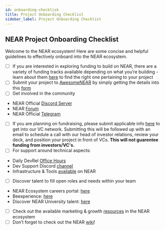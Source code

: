 ```yaml
---
id: onboarding-checklisk
title: Project Onboarding Checklist
sidebar_label: Project Onboarding Checklist
---
```


## NEAR Project Onboarding Checklist

Welcome to the NEAR ecosystem! Here are some concise and helpful guidelines to effectively onboard into the NEAR ecosystem.


- [ ] If you are interested in exploring funding to build on NEAR, there are a variety of funding tracks available depending on what you’re building - learn about them [here](https://near.org/ecosystem/get-funding/) to find the right one pertaining to your project
- [ ] Submit your project to [AwesomeNEAR](https://awesomenear.com/) by simply getting the details into this [form](https://awesomenear.com/getstarted)
- [ ] Get involved in the community
* NEAR Official [Discord Server](https://discord.gg/Wx9AjvhaW9)
* NEAR [Forum](https://gov.near.org/)
* NEAR Official [Telegram](https://t.me/cryptonear)
- [ ] If you are planning on fundraising, please submit applicable info [here](https://nearprotocol1001.typeform.com/nearvcnetwork) to get into our VC network. Submitting this will be followed up with an email to schedule a call with our head of investor relations, review your deck, and position your project in front of VCs. **This will not guarentee funding from investors/VC's.**
- [ ] For support around technical aspects:
* Daily DevRel [Office Hours](https://near.org/developers/get-help/office-hours/)
* Dev Support Discord [channel](https://discord.gg/9ezRXvQ3EG)
* Infrastructure & Tools [available](https://wiki.near.org/support/infrastructure) on NEAR
- [ ] Discover talent to fill open roles and needs within your team
* NEAR Ecosystem careers portal: [here](https://careers.near.org/jobs)
* Beexperience: [here](https://beexperience.io/)
* Discover NEAR University talent: [here](https://discord.gg/k4pxafjMWA)
- [ ] Check out the available marketing & growth [resources](https://wiki.near.org/support/growth) in the NEAR ecosystem
- [ ] Don’t forget to check out the NEAR [wiki](https://wiki.near.org/)!
